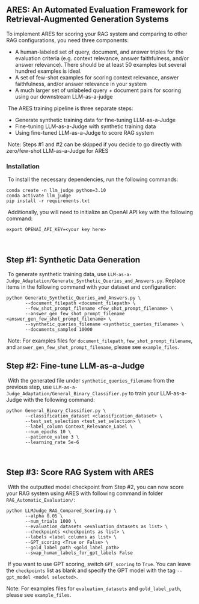 ## ARES: An Automated Evaluation Framework for Retrieval-Augmented Generation Systems

To implement ARES for scoring your RAG system and comparing to other RAG configurations, you need three components:
​
- A human-labeled set of query, document, and answer triples for the evaluation criteria (e.g. context relevance, answer faithfulness, and/or answer relevance). There should be at least 50 examples but several hundred examples is ideal.
- A set of few-shot examples for scoring context relevance, answer faithfulness, and/or answer relevance in your system
- A much larger set of unlabeled query + document pairs for scoring using our downstream LLM-as-a-judge

​
The ARES training pipeline is three separate steps:
​
- Generate synthetic training data for fine-tuning LLM-as-a-Judge
- Fine-tuning LLM-as-a-Judge with synthetic training data
- Using fine-tuned LLM-as-a-Judge to score RAG system

​
Note: Steps #1 and #2 can be skipped if you decide to go directly with zero/few-shot LLM-as-a-Judge for ARES
​
### Installation
​
To install the necessary dependencies, run the following commands:
​
````
conda create -n llm_judge python=3.10
conda activate llm_judge
pip install -r requirements.txt
````
​
Additionally, you will need to initialize an OpenAI API key with the following command:
````
export OPENAI_API_KEY=<your key here>
````
​
## Step #1: Synthetic Data Generation
​
To generate synthetic training data, use `LLM-as-a-Judge_Adaptation/Generate_Synthetic_Queries_and_Answers.py`. Replace items in the following command with your dataset and configuration:
​
````
python Generate_Synthetic_Queries_and_Answers.py \
       --document_filepath <document_filepath> \
       --few_shot_prompt_filename <few_shot_prompt_filename> \
       --answer_gen_few_shot_prompt_filename <answer_gen_few_shot_prompt_filename> \
       --synthetic_queries_filename <synthetic_queries_filename> \
       --documents_sampled 10000
````
​
Note: For examples files for `document_filepath`, `few_shot_prompt_filename`, and `answer_gen_few_shot_prompt_filename`, please see `example_files`.
​
## Step #2: Fine-tune LLM-as-a-Judge
​
With the generated file under `synthetic_queries_filename` from the previous step, use `LLM-as-a-Judge_Adaptation/General_Binary_Classifier.py` to train your LLM-as-a-Judge with the following command:
​
````
python General_Binary_Classifier.py \
       --classification_dataset <classification_dataset> \
       --test_set_selection <test_set_selection> \
       --label_column Context_Relevance_Label \
       --num_epochs 10 \
       --patience_value 3 \
       --learning_rate 5e-6
````
​
## Step #3: Score RAG System with ARES
​
With the outputted model checkpoint from Step #2, you can now score your RAG system using ARES with following command in folder `RAG_Automatic_Evaluation/`:
​
````
python LLMJudge_RAG_Compared_Scoring.py \
       --alpha 0.05 \
       --num_trials 1000 \
       --evaluation_datasets <evaluation_datasets as list> \
       --checkpoints <checkpoints as list> \
       --labels <label columns as list> \
       --GPT_scoring <True or False> \
       --gold_label_path <gold_label_path>
       --swap_human_labels_for_gpt_labels False
````
​
If you want to use GPT scoring, switch `GPT_scoring` to `True`. You can leave the `checkpoints` list as blank and specify the GPT model with the tag `--gpt_model <model selected>`.
​

Note: For examples files for `evaluation_datasets` and `gold_label_path`, please see `example_files`.
